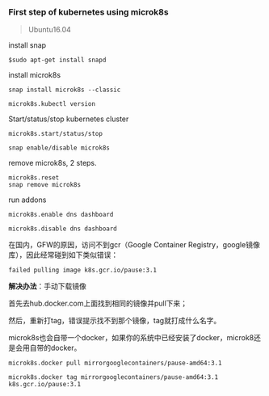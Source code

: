 ### First step of kubernetes using microk8s

> Ubuntu16.04


install snap

```
$sudo apt-get install snapd
```


install microk8s
```
snap install microk8s --classic

microk8s.kubectl version
```

Start/status/stop kubernetes cluster
```
microk8s.start/status/stop
```

```
snap enable/disable microk8s
```

remove microk8s, 2 steps.
```
microk8s.reset
snap remove microk8s
```

run addons
```
microk8s.enable dns dashboard

microk8s.disable dns dashboard
```

在国内，GFW的原因，访问不到gcr（Google Container Registry，google镜像库），因此经常碰到如下类似错误：
```
failed pulling image k8s.gcr.io/pause:3.1
```

**解决办法**：手动下载镜像


首先去hub.docker.com上面找到相同的镜像并pull下来；

然后，重新打tag，错误提示找不到那个镜像，tag就打成什么名字。

microk8s也会自带一个docker，如果你的系统中已经安装了docker，microk8还是会用自带的docker。
```
microk8s.docker pull mirrorgooglecontainers/pause-amd64:3.1

microk8s.docker tag mirrorgooglecontainers/pause-amd64:3.1 k8s.gcr.io/pause:3.1
```


